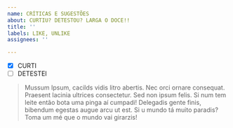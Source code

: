 ```yaml
---
name: CRÍTICAS E SUGESTÕES
about: CURTIU? DETESTOU? LARGA O DOCE!!
title: ''
labels: LIKE, UNLIKE
assignees: ''

---
```


- [X] CURTI
- [ ] DETESTEI

> Mussum Ipsum, cacilds vidis litro abertis. Nec orci ornare consequat. Praesent lacinia ultrices consectetur. Sed non ipsum felis. Si num tem leite então bota uma pinga aí cumpadi! Delegadis gente finis, bibendum egestas augue arcu ut est. Si u mundo tá muito paradis? Toma um mé que o mundo vai girarzis!
